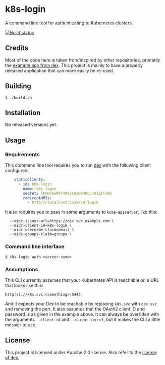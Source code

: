 # k8s-login

A command line tool for authenticating to Kubernetes clusters.

[![Build status](https://travis-ci.org/anton-johansson/k8s-login.svg)](https://travis-ci.org/anton-johansson/k8s-login)


## Credits

Most of the code here is taken from/inspired by other repositories, primarily the [example app from dex](https://github.com/dexidp/dex/tree/master/cmd/example-app). This project is mainly to have a properly released application that can more easily be re-used.


## Building

```shell
$ ./build.sh
```


## Installation

No released versions yet.


## Usage

### Requirements

This command line tool requires you to run [dex](https://github.com/dexidp/dex) with the following client configured:

```yaml
    staticClients:
      - id: k8s-login
        name: k8s-login
        secret: lhHN7keNTf4MXEIH3WF4NUL701qITv9Q
        redirectURIs:
          - http://localhost:5555/callback
```

It also requires you to pass in some arguments to `kube-apiserver`, like this:

```
  --oidc-issuer-url=https://dex.svc.example.com \
  --oidc-client-id=k8s-login \
  --oidc-username-claim=email \
  --oidc-groups-claim=groups \
```

### Command line interface

```shell
$ k8s-login auth <server-name>
```


### Assumptions

This CLI currently assumes that your Kubernetes API is reachable on a URL that looks like this:

```
http(s)://k8s.svc.<something>:6443
```

And it expects your Dex to be reachable by replacing `k8s.svc` with `dex.svc` and removing the port. It also assumes that the OAuth2 client ID and password is as given in the example above. It can always be overriden with the arguments `--client-id` and `--client-secret`, but it makes the CLI a little messier to use.


## License

This project is licensed under Apache 2.0 license. Also refer to the [license of dex](https://github.com/dexidp/dex/blob/master/LICENSE).
